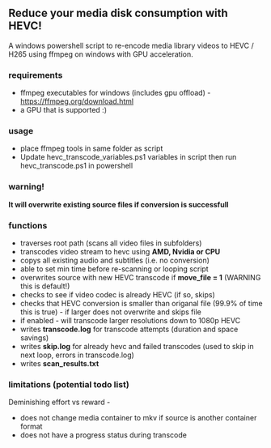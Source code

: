## Reduce your media disk consumption with HEVC!
A windows powershell script to re-encode media library videos to HEVC / H265 using ffmpeg on windows with GPU acceleration. 

### requirements
- ffmpeg executables for windows (includes gpu offload) - https://ffmpeg.org/download.html
- a GPU that is supported :) 

### usage 
- place ffmpeg tools in same folder as script 
- Update hevc_transcode_variables.ps1 variables in script then run hevc_transcode.ps1 in powershell 

### warning! 
**It will overwrite existing source files if conversion is successfull**

### functions
- traverses root path (scans all video files in subfolders) 
- transcodes video stream to hevc using **AMD, Nvidia or CPU** 
- copys all existing audio and subtitles (i.e. no conversion) 
- able to set min time before re-scanning or looping script
- overwrites source with new HEVC transcode if **move_file = 1** (WARNING this is default!) 
- checks to see if video codec is already HEVC (if so, skips)
- checks that HEVC conversion is smaller than origanal file (99.9% of time this is true) - if larger does not overwrite and skips file 
- if enabled - will transcode larger resolutions down to 1080p HEVC 
- writes **transcode.log** for transcode attempts (duration and space savings) 
- writes **skip.log** for already hevc and failed transcodes (used to skip in next loop, errors in transcode.log) 
- writes **scan_results.txt** 

### limitations (potential todo list) 
Deminishing effort vs reward - 
- does not change media container to mkv if source is another container format
- does not have a progress status during transcode 


